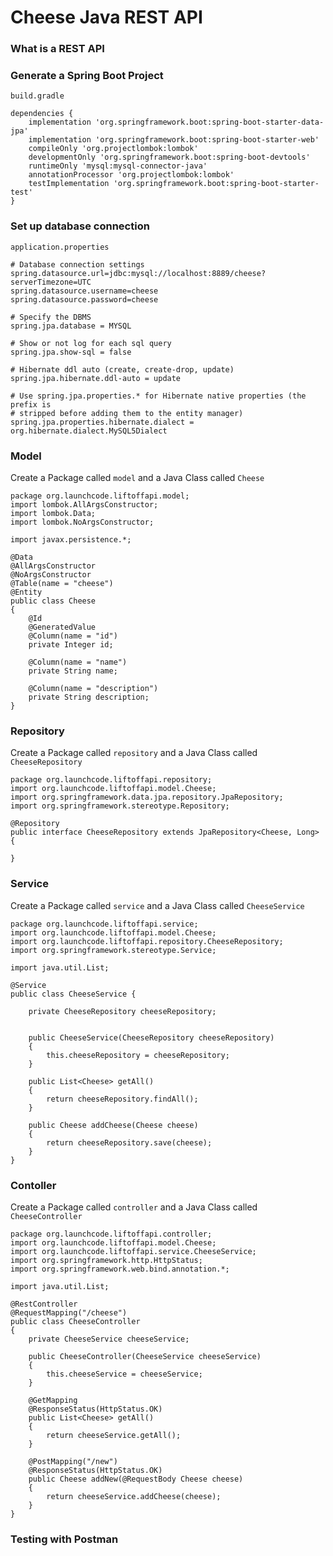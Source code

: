 # Cheese Java REST API

### What is a REST API

### Generate a Spring Boot Project

`build.gradle`

```
dependencies {
	implementation 'org.springframework.boot:spring-boot-starter-data-jpa'
	implementation 'org.springframework.boot:spring-boot-starter-web'
	compileOnly 'org.projectlombok:lombok'
	developmentOnly 'org.springframework.boot:spring-boot-devtools'
	runtimeOnly 'mysql:mysql-connector-java'
	annotationProcessor 'org.projectlombok:lombok'
	testImplementation 'org.springframework.boot:spring-boot-starter-test'
}
```

### Set up database connection

`application.properties`

```
# Database connection settings
spring.datasource.url=jdbc:mysql://localhost:8889/cheese?serverTimezone=UTC
spring.datasource.username=cheese
spring.datasource.password=cheese

# Specify the DBMS
spring.jpa.database = MYSQL

# Show or not log for each sql query
spring.jpa.show-sql = false

# Hibernate ddl auto (create, create-drop, update)
spring.jpa.hibernate.ddl-auto = update

# Use spring.jpa.properties.* for Hibernate native properties (the prefix is
# stripped before adding them to the entity manager)
spring.jpa.properties.hibernate.dialect = org.hibernate.dialect.MySQL5Dialect
```

### Model

Create a Package called `model` and a Java Class called `Cheese`

```
package org.launchcode.liftoffapi.model;
import lombok.AllArgsConstructor;
import lombok.Data;
import lombok.NoArgsConstructor;

import javax.persistence.*;

@Data
@AllArgsConstructor
@NoArgsConstructor
@Table(name = "cheese")
@Entity
public class Cheese
{
    @Id
    @GeneratedValue
    @Column(name = "id")
    private Integer id;

    @Column(name = "name")
    private String name;

    @Column(name = "description")
    private String description;
}
```

### Repository

Create a Package called `repository` and a Java Class called `CheeseRepository`

```
package org.launchcode.liftoffapi.repository;
import org.launchcode.liftoffapi.model.Cheese;
import org.springframework.data.jpa.repository.JpaRepository;
import org.springframework.stereotype.Repository;

@Repository
public interface CheeseRepository extends JpaRepository<Cheese, Long>
{

}
```

### Service 

Create a Package called `service` and a Java Class called `CheeseService`

```
package org.launchcode.liftoffapi.service;
import org.launchcode.liftoffapi.model.Cheese;
import org.launchcode.liftoffapi.repository.CheeseRepository;
import org.springframework.stereotype.Service;

import java.util.List;

@Service
public class CheeseService {

    private CheeseRepository cheeseRepository;


    public CheeseService(CheeseRepository cheeseRepository)
    {
        this.cheeseRepository = cheeseRepository;
    }

    public List<Cheese> getAll()
    {
        return cheeseRepository.findAll();
    }

    public Cheese addCheese(Cheese cheese)
    {
        return cheeseRepository.save(cheese);
    }
}
```

### Contoller

Create a Package called `controller` and a Java Class called `CheeseController`

```
package org.launchcode.liftoffapi.controller;
import org.launchcode.liftoffapi.model.Cheese;
import org.launchcode.liftoffapi.service.CheeseService;
import org.springframework.http.HttpStatus;
import org.springframework.web.bind.annotation.*;

import java.util.List;

@RestController
@RequestMapping("/cheese")
public class CheeseController
{
    private CheeseService cheeseService;

    public CheeseController(CheeseService cheeseService)
    {
        this.cheeseService = cheeseService;
    }

    @GetMapping
    @ResponseStatus(HttpStatus.OK)
    public List<Cheese> getAll()
    {
        return cheeseService.getAll();
    }

    @PostMapping("/new")
    @ResponseStatus(HttpStatus.OK)
    public Cheese addNew(@RequestBody Cheese cheese)
    {
        return cheeseService.addCheese(cheese);
    }
}
```

### Testing with Postman
